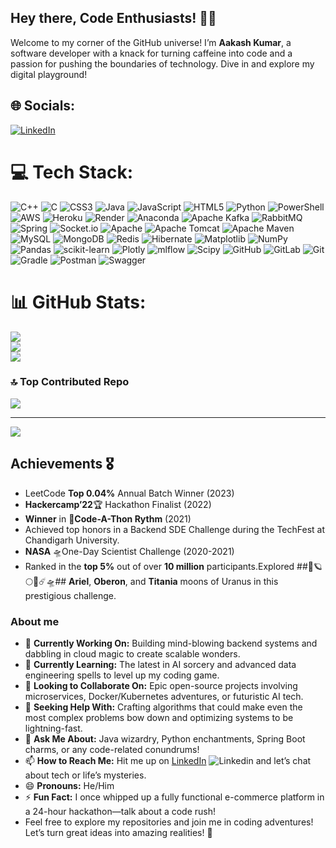## Hey there, Code Enthusiasts! 👋🚀

Welcome to my corner of the GitHub universe!
I’m **Aakash Kumar**, a software developer with a knack for turning caffeine into code and a passion for pushing the boundaries of technology. Dive in and explore my digital playground!


## 🌐 Socials:
[![LinkedIn](https://img.shields.io/badge/LinkedIn-%230077B5.svg?logo=linkedin&logoColor=white)](https://linkedin.com/in/https://www.linkedin.com/in/aakash-kumar222/) 

# 💻 Tech Stack:
![C++](https://img.shields.io/badge/c++-%2300599C.svg?style=plastic&logo=c%2B%2B&logoColor=white) ![C](https://img.shields.io/badge/c-%2300599C.svg?style=plastic&logo=c&logoColor=white) ![CSS3](https://img.shields.io/badge/css3-%231572B6.svg?style=plastic&logo=css3&logoColor=white) ![Java](https://img.shields.io/badge/java-%23ED8B00.svg?style=plastic&logo=openjdk&logoColor=white) ![JavaScript](https://img.shields.io/badge/javascript-%23323330.svg?style=plastic&logo=javascript&logoColor=%23F7DF1E) ![HTML5](https://img.shields.io/badge/html5-%23E34F26.svg?style=plastic&logo=html5&logoColor=white) ![Python](https://img.shields.io/badge/python-3670A0?style=plastic&logo=python&logoColor=ffdd54) ![PowerShell](https://img.shields.io/badge/PowerShell-%235391FE.svg?style=plastic&logo=powershell&logoColor=white) ![AWS](https://img.shields.io/badge/AWS-%23FF9900.svg?style=plastic&logo=amazon-aws&logoColor=white) ![Heroku](https://img.shields.io/badge/heroku-%23430098.svg?style=plastic&logo=heroku&logoColor=white) ![Render](https://img.shields.io/badge/Render-%46E3B7.svg?style=plastic&logo=render&logoColor=white) ![Anaconda](https://img.shields.io/badge/Anaconda-%2344A833.svg?style=plastic&logo=anaconda&logoColor=white) ![Apache Kafka](https://img.shields.io/badge/Apache%20Kafka-000?style=plastic&logo=apachekafka) ![RabbitMQ](https://img.shields.io/badge/rabbitmq-FF6600?style=plastic&logo=rabbitmq&logoColor=white) ![Spring](https://img.shields.io/badge/spring-%236DB33F.svg?style=plastic&logo=spring&logoColor=white) ![Socket.io](https://img.shields.io/badge/Socket.io-black?style=plastic&logo=socket.io&badgeColor=010101) ![Apache](https://img.shields.io/badge/apache-%23D42029.svg?style=plastic&logo=apache&logoColor=white) ![Apache Tomcat](https://img.shields.io/badge/apache%20tomcat-%23F8DC75.svg?style=plastic&logo=apache-tomcat&logoColor=black) ![Apache Maven](https://img.shields.io/badge/Apache%20Maven-C71A36?style=plastic&logo=Apache%20Maven&logoColor=white) ![MySQL](https://img.shields.io/badge/mysql-4479A1.svg?style=plastic&logo=mysql&logoColor=white) ![MongoDB](https://img.shields.io/badge/MongoDB-%234ea94b.svg?style=plastic&logo=mongodb&logoColor=white) ![Redis](https://img.shields.io/badge/redis-%23DD0031.svg?style=plastic&logo=redis&logoColor=white) ![Hibernate](https://img.shields.io/badge/Hibernate-59666C?style=plastic&logo=Hibernate&logoColor=white) ![Matplotlib](https://img.shields.io/badge/Matplotlib-%23ffffff.svg?style=plastic&logo=Matplotlib&logoColor=black) ![NumPy](https://img.shields.io/badge/numpy-%23013243.svg?style=plastic&logo=numpy&logoColor=white) ![Pandas](https://img.shields.io/badge/pandas-%23150458.svg?style=plastic&logo=pandas&logoColor=white) ![scikit-learn](https://img.shields.io/badge/scikit--learn-%23F7931E.svg?style=plastic&logo=scikit-learn&logoColor=white) ![Plotly](https://img.shields.io/badge/Plotly-%233F4F75.svg?style=plastic&logo=plotly&logoColor=white) ![mlflow](https://img.shields.io/badge/mlflow-%23d9ead3.svg?style=plastic&logo=numpy&logoColor=blue) ![Scipy](https://img.shields.io/badge/SciPy-%230C55A5.svg?style=plastic&logo=scipy&logoColor=%white) ![GitHub](https://img.shields.io/badge/github-%23121011.svg?style=plastic&logo=github&logoColor=white) ![GitLab](https://img.shields.io/badge/gitlab-%23181717.svg?style=plastic&logo=gitlab&logoColor=white) ![Git](https://img.shields.io/badge/git-%23F05033.svg?style=plastic&logo=git&logoColor=white) ![Gradle](https://img.shields.io/badge/Gradle-02303A.svg?style=plastic&logo=Gradle&logoColor=white) ![Postman](https://img.shields.io/badge/Postman-FF6C37?style=plastic&logo=postman&logoColor=white) ![Swagger](https://img.shields.io/badge/-Swagger-%23Clojure?style=plastic&logo=swagger&logoColor=white)
# 📊 GitHub Stats:
![](https://github-readme-stats.vercel.app/api?username=Aakashkumar22&theme=default_repocard&hide_border=false&include_all_commits=true&count_private=true)<br/>
![](https://github-readme-streak-stats.herokuapp.com/?user=Aakashkumar22&theme=default_repocard&hide_border=false)<br/>
![](https://github-readme-stats.vercel.app/api/top-langs/?username=Aakashkumar22&theme=default_repocard&hide_border=false&include_all_commits=true&count_private=true&layout=compact)

### 🔝 Top Contributed Repo
![](https://github-contributor-stats.vercel.app/api?username=Aakashkumar22&limit=5&theme=default&combine_all_yearly_contributions=true)

---
[![](https://visitcount.itsvg.in/api?id=Aakashkumar22&icon=5&color=4)](https://visitcount.itsvg.in)

<!-- Proudly created with GPRM ( https://gprm.itsvg.in ) -->



## Achievements 🎖️

- LeetCode **Top 0.04%** Annual Batch Winner (2023)
- **Hackercamp’22**🏆 Hackathon Finalist (2022)
- **Winner** in 🥇**Code-A-Thon Rythm**  (2021)
- Achieved top honors in a Backend SDE Challenge during the TechFest at Chandigarh University.
- **NASA** 🛸One-Day Scientist Challenge (2020-2021)
- Ranked in the **top 5%** out of over **10 million** participants.Explored ##🚀🪐🌕🌑☄️🛸## **Ariel**, **Oberon**, and **Titania** moons of Uranus in this prestigious challenge.


 ### About me ###

- 🔭 **Currently Working On:** Building mind-blowing backend systems and dabbling in cloud magic to create scalable wonders.  
- 🌱 **Currently Learning:** The latest in AI sorcery and advanced data engineering spells to level up my coding game.  
- 👯 **Looking to Collaborate On:** Epic open-source projects involving microservices, Docker/Kubernetes adventures, or futuristic AI tech.  
- 🤔 **Seeking Help With:** Crafting algorithms that could make even the most complex problems bow down and optimizing systems to be lightning-fast.  
- 💬 **Ask Me About:** Java wizardry, Python enchantments, Spring Boot charms, or any code-related conundrums!  
- 📫 **How to Reach Me:** Hit me up on [LinkedIn](https://www.linkedin.com/in/aakashkumar) ![Linkedin](https://icons8.com/icons/set/linkedin--animated)
 and let’s chat about tech or life’s mysteries.  
- 😄 **Pronouns:** He/Him  
- ⚡ **Fun Fact:** I once whipped up a fully functional e-commerce platform in a 24-hour hackathon—talk about a code rush!
- Feel free to explore my repositories and join me in coding adventures! Let’s turn great ideas into amazing realities! 🌟




